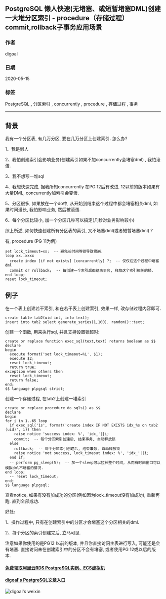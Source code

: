 ## PostgreSQL 懒人快速(无堵塞、或短暂堵塞DML)创建一大堆分区索引 - procedure（存储过程）commit,rollback子事务应用场景  
  
### 作者  
digoal  
  
### 日期  
2020-05-15  
  
### 标签  
PostgreSQL , 分区索引 , concurrently , procedure , 存储过程 , 事务    
  
----  
  
## 背景  
我有一个分区表, 有几万分区, 要在几万分区上创建索引. 怎么办?  
  
1、我是懒人  
  
2、我怕创建索引会影响业务(创建索引如果不加concurrently会堵塞dml) , 我怕滚蛋.   
  
3、我不想写一堆sql   
  
4、我想快速完成, 据我所知concurrently 在PG 12后有改进, 12以前的版本如果有大量DML, concurrently加索引会变慢.  
  
5、分区很多, 如果放在一个do中, 从开始到结束这个过程中都会堵塞相关dml, 如果时间漫长, 我怕影响业务, 然后被滚蛋.   
  
6、每个分区比较小, 加一个分区几秒可以搞定(几秒对业务影响较小)    
  
综上所述, 如何快速创建所有分区表的索引, 又不堵塞dml(或者短暂堵塞dml) ?     
  
有, procedure (PG 11为例)   
  
```  
set lock_timeout=xx;  -- 避免长时间等锁导致雪崩.  
loop xx..xxxx   
  create index [if not exists] [concurrently] ?;  -- 仅仅在这个过程中堵塞dml  
  commit or rollback;  -- 每创建一个索引后都结束事务, 释放这个索引相关的锁.   
end loop;  
reset lock_timeout;  
```  
  
## 例子  
在一个表上创建若干索引, 和在若干表上创建索引, 效果一样, 改存储过程内容即可.    
  
```  
create table tab2(uid int, info text);  
insert into tab2 select generate_series(1,100), random()::text;  
```  
  
创建一个函数, 用来执行sql, 并且支持设置锁超时:   
  
```  
create or replace function exec_sql(text,text) returns boolean as $$  
declare  
begin  
  execute format('set lock_timeout=%L', $1);  
  execute $2;  
  reset lock_timeout;  
  return true;  
exception when others then  
  reset lock_timeout;  
  return false;  
end;  
$$ language plpgsql strict;  
```  
  
创建一个存储过程, 在tab2上创建一堆索引  
  
```  
create or replace procedure do_sqls() as $$  
declare  
begin  
for i in 1..65 loop  
  if exec_sql('1s', format('create index IF NOT EXISTS idx_%s on tab2 (uid)', i)) then  
    raise notice 'success index: %', 'idx_'||i;   
    commit;  -- 每个分区索引创建后, 结束事务, 自动释放锁  
  else  
    rollback;  -- 每个分区索引创建后, 结束事务, 自动释放锁  
    raise notice 'not success, lock_timeout index: %', 'idx_'||i;   
  end if;  
  -- perform pg_sleep(5);  -- 加一个sleep可以拉长整个时间, 从而有时间窗口可以模拟dml不堵塞的情况.    
end loop;  
  -- reset lock_timeout;    
end;  
$$ language plpgsql;  
```  
  
查看notice, 如果有没有加成功的分区(例如因为lock_timeout没有加成功), 重新再跑.  直到全部成功.    
  
  
好处:   
  
1、操作过程中, 只有在创建索引中的分区才会堵塞这个分区相关的dml.   
  
2、每个分区的索引创建完后, 立马可见.    
  
  
注意如果你使用的是PG12 以前的版本, 并且你直接访问主表进行写入, 可能还是会有堵塞. 直接访问未在创建索引中的分区不会有堵塞, 或者使用PG 12或以后的版本.   
  
  
  
#### [免费领取阿里云RDS PostgreSQL实例、ECS虚拟机](https://www.aliyun.com/database/postgresqlactivity "57258f76c37864c6e6d23383d05714ea")
  
  
#### [digoal's PostgreSQL文章入口](https://github.com/digoal/blog/blob/master/README.md "22709685feb7cab07d30f30387f0a9ae")
  
  
![digoal's weixin](../pic/digoal_weixin.jpg "f7ad92eeba24523fd47a6e1a0e691b59")
  
